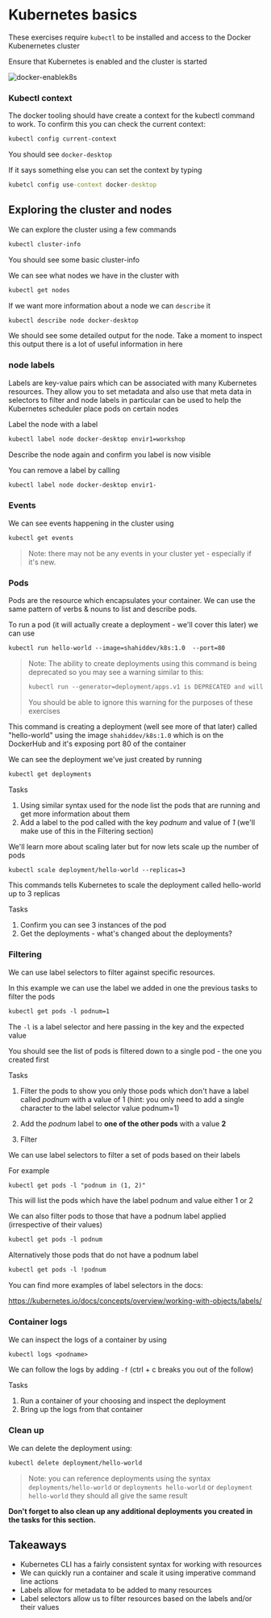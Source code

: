 # Kubernetes basics

These exercises require `kubectl` to be installed and access to the Docker Kubenernetes cluster

Ensure that Kubernetes is enabled and the cluster is started

![docker-enablek8s](images/docker-enablek8s.png)


### Kubectl context

The docker tooling should have create a context for the kubectl command to work.
To confirm this you can check the current context:

```txt
kubectl config current-context
```

You should see `docker-desktop`

If it says something else you can set the context by typing

```cmd
kubetcl config use-context docker-desktop
```
## Exploring the cluster and nodes

We can explore the cluster using a few commands

```txt
kubectl cluster-info
```
You should see some basic cluster-info

We can see what nodes we have in the cluster with

```txt
kubectl get nodes
```

If we want more information about a node we can `describe` it

```txt
kubectl describe node docker-desktop
```

We should see some detailed output for the node. Take a moment to inspect this output there is a lot of useful information in here

### node labels

Labels are key-value pairs which can be associated with many Kubernetes resources. They allow you to set metadata and also use that meta data in selectors to filter and node labels in particular can be used to help the Kubernetes scheduler place pods on certain nodes

Label the node with a label

```txt
kubectl label node docker-desktop envir1=workshop
```

Describe the node again and confirm you label is now visible

You can remove a label by calling

```txt
kubectl label node docker-desktop envir1-
```

### Events

We can see events happening in the cluster using

```txt
kubectl get events
```

> Note: there may not be any events in your cluster yet - especially if it's new.

### Pods

Pods are the resource which encapsulates your container.
We can use the same pattern of verbs & nouns to list and describe pods.

To run a pod (it will actually create a deployment - we'll cover this later) we can use

```txt
kubectl run hello-world --image=shahiddev/k8s:1.0  --port=80
```

> Note: The ability to create deployments using this command is being deprecated so you may see a warning similar to this:
>
> ```txt
> kubectl run --generator=deployment/apps.v1 is DEPRECATED and will be removed in a future version. Use kubectl run --generator=run-pod/v1 or kubectl create instead.
> ```
>
> You should be able to ignore this warning for the purposes of these exercises

This command is creating a deployment (well see more of that later) called "hello-world" using the image `shahiddev/k8s:1.0` which is on the DockerHub and it's exposing port 80 of the container

We can see the deployment we've just created by running

```txt
kubectl get deployments
```

Tasks

1. Using similar syntax used for the node list the pods that are running and get more information about them
2. Add a label to the pod called with the key *podnum* and value of *1* (we'll make use of this in the Filtering section)

We'll learn more about scaling later but for now lets scale up the number of pods

```txt
kubectl scale deployment/hello-world --replicas=3
```

This commands tells Kubernetes to scale the deployment called hello-world up to 3 replicas

Tasks

1. Confirm you can see 3 instances of the pod
2. Get the deployments - what's changed about the deployments?


### Filtering

We can use label selectors to filter against specific resources.

In this example we can use the label we added in one the previous tasks to filter the pods

```txt
kubectl get pods -l podnum=1
```

The `-l` is a label selector and here passing in the key and the expected value

You should see the list of pods is filtered down to a single pod - the one you created first

Tasks

1. Filter the pods to show you only those pods which don't have a label called *podnum* with a value of 1 (hint: you only need to add a single character to the label selector value podnum=1)

2. Add the *podnum* label to **one of the other pods** with a value **2**
3. Filter

We can use label selectors to filter a set of pods based on their labels

For example

```txt
kubectl get pods -l "podnum in (1, 2)"
```

This will list the pods which have the label podnum and value either 1 or 2

We can also filter pods to those that have a podnum label applied (irrespective of their values)

```txt
kubectl get pods -l podnum
```

Alternatively those pods that do not have a podnum label

```txt
kubectl get pods -l !podnum
```

You can find more examples of label selectors in the docs:

https://kubernetes.io/docs/concepts/overview/working-with-objects/labels/

### Container logs

We can inspect the logs of a container by using

```txt
kubectl logs <podname>
```

We can follow the logs by adding `-f` (ctrl + c breaks you out of the follow)

Tasks

1. Run a container of your choosing and inspect the deployment
2. Bring up the logs from that container

### Clean up

We can delete the deployment using:

```txt
kubectl delete deployment/hello-world
```

> Note: you can reference deployments using the syntax `deployments/hello-world` or `deployments hello-world` or `deployment hello-world` they should all give the same result

**Don't forget to also clean up any additional deployments you created in the tasks for this section.**

## Takeaways

* Kubernetes CLI has a fairly consistent syntax for working with resources
* We can quickly run a container and scale it using imperative command line actions
* Labels allow for metadata to be added to many resources
* Label selectors allow us to filter resources based on the labels and/or their values
  